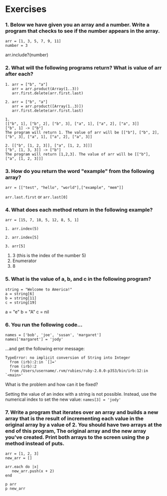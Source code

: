 # Exercises

### 1. Below we have given you an array and a number. Write a program that checks to see if the number appears in the array.

```
arr = [1, 3, 5, 7, 9, 11]
number = 3
```

arr.include?(number)

### 2. What will the following programs return? What is value of arr after each?

```
1. arr = ["b", "a"]
   arr = arr.product(Array(1..3))
   arr.first.delete(arr.first.last)

2. arr = ["b", "a"]
   arr = arr.product([Array(1..3)])
   arr.first.delete(arr.first.last)
```

```
1. 
[["b", 1], ["b", 2], ["b", 3], ["a", 1], ["a", 2], ["a", 3]]
["b", 1] -> ["b"]
The program will return 1. The value of arr will be [["b"], ["b", 2], ["b", 3], ["a", 1], ["a", 2], ["a", 3]]

2. [["b", [1, 2, 3]], ["a", [1, 2, 3]]]
["b", [1, 3, 3]] -> ["b"]
The program will return [1,2,3]. The value of arr will be [["b"], ["a", [1, 2, 3]]]
```

### 3. How do you return the word "example" from the following array?

```
arr = [["test", "hello", "world"],["example", "mem"]]
```

`arr.last.first` or `arr.last[0]` 

### 4. What does each method return in the following example?

```
arr = [15, 7, 18, 5, 12, 8, 5, 1]

1. arr.index(5)

2. arr.index[5]

3. arr[5]
```

1. 3 (this is the index of the number 5)
2. Enumerator
3. 8

### 5. What is the value of a, b, and c in the following program?

```
string = "Welcome to America!"
a = string[6]
b = string[11]
c = string[19]
```

a = "e"
b = "A"
c = nil

### 6. You run the following code...
```
names = ['bob', 'joe', 'susan', 'margaret']
names['margaret'] = 'jody'
```

...and get the following error message:

```
TypeError: no implicit conversion of String into Integer
  from (irb):2:in `[]='
  from (irb):2
  from /Users/username/.rvm/rubies/ruby-2.0.0-p353/bin/irb:12:in `<main>'
```
What is the problem and how can it be fixed?

Setting the value of an index with a string is not possible. Instead, use the numerical index to set the new value:
`names[3] = 'jody'`

### 7. Write a program that iterates over an array and builds a new array that is the result of incrementing each value in the original array by a value of 2. You should have two arrays at the end of this program, The original array and the new array you've created. Print both arrays to the screen using the p method instead of puts.

```
arr = [1, 2, 3]
new_arr = []

arr.each do |x|
   new_arr.push(x + 2)
end

p arr
p new_arr
```
